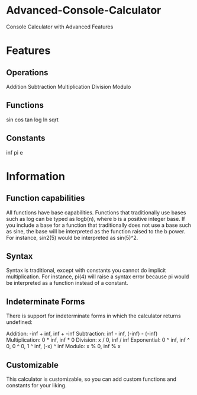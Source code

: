 # Advanced-Console-Calculator
Console Calculator with Advanced Features

# Features

## Operations
Addition
Subtraction
Multiplication
Division
Modulo
## Functions
sin
cos
tan
log
ln
sqrt
## Constants
inf
pi
e
# Information
## Function capabilities
All functions have base capabilities. Functions that traditionally use bases such as log
can be typed as logb(n), where b is a positive integer base. If you include a base for a
function that traditionally does not use a base such as sine, the base will be
interpreted as the function raised to the b power. For instance, sin2(5) would be
interpreted as sin(5)^2.
## Syntax
Syntax is traditional, except with constants you cannot do implicit multiplication. For instance,
pi(4) will raise a syntax error because pi would be interpreted as a function instead of
a constant.
## Indeterminate Forms
There is support for indeterminate forms in which the calculator returns undefined:

Addition: -inf + inf, inf + -inf
Subtraction: inf - inf, (-inf) - (-inf)
Multiplication: 0 \* inf, inf \* 0
Division: x / 0, inf / inf
Exponential: 0 ^ inf, inf ^ 0, 0 ^ 0, 1 ^ inf, (-x) ^ inf
Modulo: x % 0, inf % x
## Customizable
This calculator is customizable, so you can add custom functions and constants for your liking.
